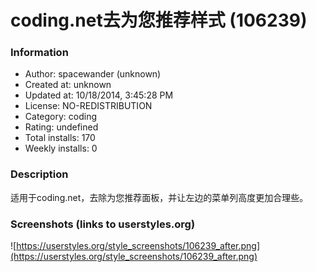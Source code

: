 # coding.net去为您推荐样式 (106239)

### Information
- Author: spacewander (unknown)
- Created at: unknown
- Updated at: 10/18/2014, 3:45:28 PM
- License: NO-REDISTRIBUTION
- Category: coding
- Rating: undefined
- Total installs: 170
- Weekly installs: 0


### Description
适用于coding.net，去除为您推荐面板，并让左边的菜单列高度更加合理些。


### Screenshots (links to userstyles.org)
![https://userstyles.org/style_screenshots/106239_after.png](https://userstyles.org/style_screenshots/106239_after.png)


